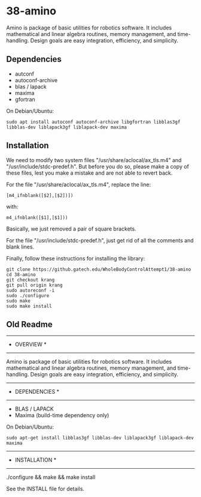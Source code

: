 # 38-amino

Amino is package of basic utilities for robotics software.  It
includes mathematical and linear algebra routines, memory management,
and time-handling.  Design goals are easy integration, efficiency, and
simplicity.

## Dependencies

- autconf
- autoconf-archive
- blas / lapack
- maxima
- gfortran

On Debian/Ubuntu:

    sudo apt install autoconf autoconf-archive libgfortran libblas3gf libblas-dev liblapack3gf liblapack-dev maxima

## Installation

We need to modify two system files "/usr/share/aclocal/ax_tls.m4" and "/usr/include/stdc-predef.h". But before you do so, please make a copy of these files, lest you make a mistake and are not able to revert back.

For the file "/usr/share/aclocal/ax_tls.m4", replace the line:

    [m4_ifnblank([$2],[$2])])
 
with:

    m4_ifnblank([$1],[$1]))
    
Basically, we just removed a pair of square brackets.

For the file "/usr/include/stdc-predef.h", just get rid of all the comments and blank lines.

Finally, follow these instructions for installing the library:

    git clone https://github.gatech.edu/WholeBodyControlAttempt1/38-amino
    cd 38-amino
    git checkout krang
    git pull origin krang
    sudo autoreconf -i
    sudo ./configure
    sudo make
    sudo make install


## Old Readme

************
* OVERVIEW *
************

Amino is package of basic utilities for robotics software.  It
includes mathematical and linear algebra routines, memory management,
and time-handling.  Design goals are easy integration, efficiency, and
simplicity.

****************
* DEPENDENCIES *
****************

- BLAS / LAPACK
- Maxima (build-time dependency only)

On Debian/Ubuntu:

`sudo apt-get install libblas3gf libblas-dev liblapack3gf liblapack-dev maxima`

****************
* INSTALLATION *
****************

./configure && make && make install

See the INSTALL file for details.
